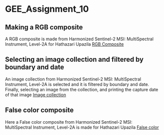 # GEE_Assignment_10

## Making a RGB composite
A RGB composite is made from Harmonized Sentinel-2 MSI: MultiSpectral Instrument, Level-2A for Hathazari Upazila [RGB Composite](https://code.earthengine.google.com/df9209f5a684bdb79451ed306b37c676)

## Selecting an image collection and filtered by boundary and date

An image collection from Harmonized Sentinel-2 MSI: MultiSpectral Instrument, Level-2A is selected and it is filtered by boundary and date. Finally, selecting an image from the collection, and printing the capture date of that image [Image collection](https://code.earthengine.google.com/ddd08ffc6729dd270e0aa1af569056d0)

## False color composite
Here a False color composite from Harmonized Sentinel-2 MSI: MultiSpectral Instrument, Level-2A is made for Hathazari Upazila [False color](https://code.earthengine.google.com/491ce4b630b9aba8cdf31fa2ad40f0ba)
